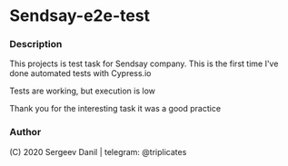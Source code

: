 # Sendsay-e2e-test
 ### Description
 This projects is test task for Sendsay company. This is the first time I've done automated tests with Cypress.io
 
 Tests are working, but execution is low

Thank you for the interesting task it was a good practice

  ### Author 
  (C) 2020 Sergeev Danil | telegram: @triplicates
